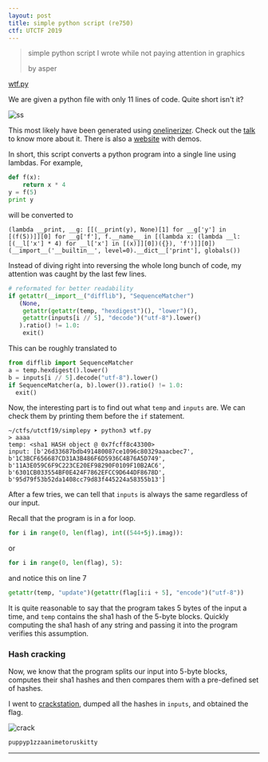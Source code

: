 ```yaml
---
layout: post
title: simple python script (re750)
ctf: UTCTF 2019
---
```


> simple python script I wrote while not paying attention in graphics
> 
> by asper

[wtf.py][wtf]

We are given a python file with only 11 lines of code. Quite short isn't it?

![ss][ss]

This most likely have been generated using [onelinerizer](https://github.com/csvoss/onelinerizer). Check out the [talk](https://www.youtube.com/watch?v=DsUxuz_Rt8g) to know more about it. There is also a [website](https://onelinepy.herokuapp.com/) with demos.

In short, this script converts a python program into a single line using lambdas. For example, 

```py
def f(x):
    return x * 4
y = f(5)
print y
```

will be converted to

`(lambda __print, __g: [[(__print(y), None)[1] for __g['y'] in [(f(5))]][0] for __g['f'], f.__name__ in [(lambda x: (lambda __l: [(__l['x'] * 4) for __l['x'] in [(x)]][0])({}), 'f')]][0])(__import__('__builtin__', level=0).__dict__['print'], globals())`

Instead of diving right into reversing the whole long bunch of code, my attention was caught by the last few lines.

```py
# reformated for better readability
if getattr(__import__("difflib"), "SequenceMatcher")
   (None, 
    getattr(getattr(temp, "hexdigest")(), "lower")(),
    getattr(inputs[i // 5], "decode")("utf-8").lower()
   ).ratio() != 1.0: 
    exit()
```

This can be roughly translated to

```py
from difflib import SequenceMatcher
a = temp.hexdigest().lower()
b = inputs[i // 5].decode("utf-8").lower()
if SequenceMatcher(a, b).lower()).ratio() != 1.0:
  exit()
```

Now, the interesting part is to find out what `temp` and `inputs` are. We can check them by printing them before the `if` statement.

```
~/ctfs/utctf19/simplepy ➤ python3 wtf.py
> aaaa
temp: <sha1 HASH object @ 0x7fcff8c43300>
input: [b'26d33687bdb491480087ce1096c80329aaacbec7', b'1C3BCF656687CD31A3B486F6D5936C4B76A5D749', b'11A3E059C6F9C223CE20EF98290F0109F10B2AC6', b'6301CB033554BF0E424F7862EFCC9D644DF8678D', b'95d79f53b52da1408cc79d83f445224a58355b13']
``` 

After a few tries, we can tell that `inputs` is always the same regardless of our input.

Recall that the program is in a for loop.

```py
for i in range(0, len(flag), int((544+5j).imag)):
```

or

```py
for i in range(0, len(flag), 5):
```

and notice this on line 7

```py
getattr(temp, "update")(getattr(flag[i:i + 5], "encode")("utf-8"))
```

It is quite reasonable to say that the program takes 5 bytes of the input a time, and `temp` contains the sha1 hash of the 5-byte blocks. Quickly computing the sha1 hash of any string and passing it into the program verifies this assumption.

### Hash cracking
Now, we know that the program splits our input into 5-byte blocks, computes their sha1 hashes and then compares them with a pre-defined set of hashes.

I went to [crackstation](https://crackstation.net/), dumped all the hashes in `inputs`, and obtained the flag.

![crack][crack]

`puppyp1zzaanimetoruskitty`

[wtf]:{{site.baseurl}}/ctfs/utctf-19/simplepy/wtf.py
[ss]:{{site.baseurl}}/ctfs/utctf-19/simplepy/images/simplepy.png
[crack]:{{site.baseurl}}/ctfs/utctf-19/simplepy/images/crack.png

---